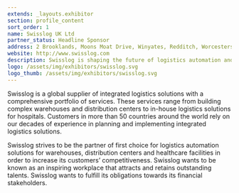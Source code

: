 ```yaml
---
extends: _layouts.exhibitor
section: profile_content
sort_order: 1
name: Swisslog UK Ltd
partner_status: Headline Sponsor
address: 2 Brooklands, Moons Moat Drive, Winyates, Redditch, Worcestershire, B98 9DW
website: http://www.swisslog.com
description: Swisslog is shaping the future of logistics automation and transforming warehouses and distribution centers to achieve maximum efficiency, flexibility and agility.
logo: /assets/img/exhibitors/swisslog.svg
logo_thumb: /assets/img/exhibitors/swisslog.svg
---
```


Swisslog is a global supplier of integrated logistics solutions with a comprehensive portfolio of services. These services range from building complex warehouses and distribution centers to in-house logistics solutions for hospitals. Customers in more than 50 countries around the world rely on our decades of experience in planning and implementing integrated logistics solutions.

Swisslog strives to be the partner of first choice for logistics automation solutions for warehouses, distribution centers and healthcare facilities in order to increase its customers’ competitiveness. Swisslog wants to be known as an inspiring workplace that attracts and retains outstanding talents. Swisslog wants to fulfill its obligations towards its financial stakeholders.
